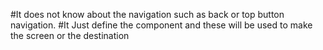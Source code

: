 #It does  not know about the navigation such as back or top button navigation.
#It Just define the component and these will be used to make the screen or the destination